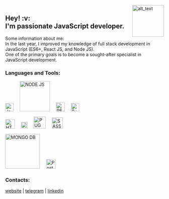 <div>  
  <a href="https://dmzabelin.online/" target="blank">
  <img alt="alt_text" width="100px" align="right" src="https://github.com/dmZabelin/dmZabelin/blob/1d95e7160bb0c63d4c56bbd4ac628013e56f9524/img/logo-dm.zabelin.svg" />
  </a>
</div>
<h2>Hey! :v:<br> I'm passionate JavaScript developer.</h2>

Some information about me:<br>
In the last year, I improved my knowledge of full stack development in JavaScript (ES6+, React JS, and Node JS).<br>
One of the primary goals is to become a sought-after specialist in JavaScript development.
</br>

### Languages and Tools:

<img alt="JavaScript" width="26px" src="https://raw.githubusercontent.com/dmZabelin/dmZabelin/main/img/JS.svg" />&nbsp;&nbsp;&nbsp;&nbsp;&nbsp;<img alt="NODE JS" width="96px" src="https://raw.githubusercontent.com/dmZabelin/dmZabelin/main/img/Node.svg" />&nbsp;&nbsp;&nbsp;&nbsp;&nbsp;<img alt="REACT JS" width="28px" src="https://raw.githubusercontent.com/dmZabelin/dmZabelin/main/img/React.svg" />&nbsp;&nbsp;&nbsp;&nbsp;&nbsp;<img alt="TypeScript" width="26px" src="https://raw.githubusercontent.com/dmZabelin/dmZabelin/main/img/typescript-logo-svgrepo-com.svg" />

<img alt="HTML5" width="30px" src="https://raw.githubusercontent.com/dmZabelin/dmZabelin/main/img/HTML5.svg" />&nbsp;&nbsp;&nbsp;&nbsp;&nbsp;<img alt="CSS3" width="21px" src="https://raw.githubusercontent.com/dmZabelin/dmZabelin/main/img/CSS3.svg" />&nbsp;&nbsp;&nbsp;&nbsp;&nbsp;<img alt="PUG" width="38px" src="https://raw.githubusercontent.com/dmZabelin/dmZabelin/main/img/pug.svg" />&nbsp;&nbsp;&nbsp;&nbsp;&nbsp;<img alt="SASS" width="35px" src="https://raw.githubusercontent.com/dmZabelin/dmZabelin/main/img/Sass.svg" />

<img alt="MONGO DB" width="110px" src="https://raw.githubusercontent.com/dmZabelin/dmZabelin/main/img/MongoDB_Logo.svg" />&nbsp;&nbsp;&nbsp;&nbsp;&nbsp;<img alt="Postgresql" width="30px" src="https://raw.githubusercontent.com/dmZabelin/dmZabelin/main/img/Postgresql_elephant.svg" />

### Contacts:

[website](https://dmzabelin.online) | [telegram](https://t.me/dmZabelin) | [linkedin](https://www.linkedin.com/in/dmitry-zabelin-6041b9186/)
